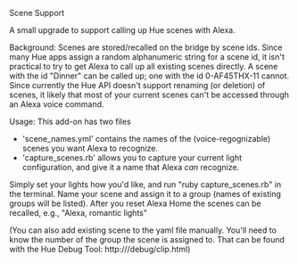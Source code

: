 Scene Support

A small upgrade to support calling up Hue scenes with Alexa.

Background:
Scenes are stored/recalled on the bridge by scene ids. Since many Hue apps assign a random alphanumeric string for a scene id, it isn't practical to try to get Alexa to call up all existing scenes directly. A scene with the id "Dinner" can be called up; one with the id 0-AF45THX-11 cannot. Since currently the Hue API doesn't support renaming (or deletion) of scenes, it likely that most of your current scenes can't be accessed through an Alexa voice command.

Usage:
This add-on has two files 
- 'scene_names.yml' contains the names of the (voice-regognizable) scenes you want Alexa to recognize. 
- 'capture_scenes.rb' allows you to capture your current light configuration, and give it a name that Alexa *can* recognize.

Simply set your lights how you'd like, and run "ruby capture_scenes.rb" in the terminal. Name your scene and assign it to a group (names of existing groups will be listed). After you reset Alexa Home the scenes can be recalled, e.g., "Alexa, romantic lights"

(You can also add existing scene to the yaml file manually. You'll need to know the number of the group the scene is assigned to. That can be found with the Hue Debug Tool: http://<bridge ip address>/debug/clip.html)







